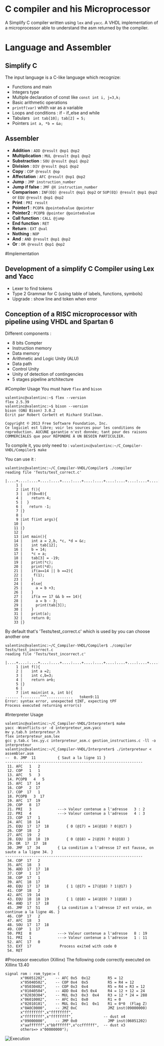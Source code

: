# C compiler and his Microprocessor 
A Simplify C compiler written using `lex` and `yacc`.
A VHDL implementation of a microprocessor able to understand the asm returned by the compiler.

# Language and Assembler
## Simplify C
The input language is a C-like language which recognize:
- Functions and main
- Integers type
- Multiple declaration of const like `const int i, j=3,k;`
- Basic arithmetic operations
- `printf(var)` whith var as a variable
- Loops and conditions : if - if_else and while
- Tabulars ` int tab[10]; tab[2] = 5;`
- Pointers `int a, *b = &a;`

## Assembler 
- **Addition** : `ADD @result @op1 @op2`
- **Multiplication** : `MUL @result @op1 @op2`
- **Substraction** : `SOU @result @op1 @op2`
- **Division** : `DIV @result @op1 @op2`
- **Copy** : `COP @result @op`
- **Affectation** : `AFC @result @op1 @op2`
- **Jump** : `JMP instruction_number`
- **Jump if false** : `JMF @X instruction_number`
- **Comparison** : `INF(EQ) @result @op1 @op2` or `SUP(EQ) @result @op1 @op2` or `EQU @result @op1 @op2`
- **Print** : `PRI result`
- **Pointer1** : `PCOPA @pointedvalue @pointer `
- **Pointer2** : `PCOPB @pointer @pointedvalue`
- **Call function** : `CALL @jump `
- **End function** : `RET`
- **Return** : `EXT @val`
- **Nothing** : `NOP`
- **And** : `AND @result @op1 @op2`
- **Or** : `OR @result @op1 @op2`

#Implementation
## Development of a simplify C Compiler using Lex and Yacc
- Lexer to find tokens
- Type 2 Grammar for C (using table of labels, functions, symbols)
- Upgrade : show line and token when error

## Conception of a RISC microprocessor with pipeline using VHDL and Spartan 6
Different components :
- 8 bits Compter
- Instruction memory
- Data memory
- Arithmetic and Logic Unity (ALU)
- Data path
- Control Unity
- Unity of detection of contingencies
- 5 stages pipeline artchitecture

#Compiler Usage 
You must have `flex` and `bison`
```
valentinc@valentinc:~$ flex --version
flex 2.5.39
valentinc@valentinc:~$ bison --version 
bison (GNU Bison) 3.0.2
Écrit par Robert Corbett et Richard Stallman.

Copyright © 2013 Free Software Foundation, Inc.
Ce logiciel est libre; voir les sources pour les conditions de
reproduction. AUCUNE garantie n'est donnée; tant pour des raisons
COMMERCIALES que pour RÉPONDRE À UN BESOIN PARTICULIER.
```
To compile it, you only need to :
``` valentinc@valentinc:~/C_Compiler-VHDL/Compiler$ make ```

You can use it :
```
valentinc@valentinc:~/C_Compiler-VHDL/Compiler$ ./compiler 
reading file 'Tests/test_correct.c'
       |....+....:....+....:....+....:....+....:....+....:....+....:....+....:
     1 |
     2 |int f(){
     3 |  if(0==0){
     4 |    return 4;
     5 |  }
     6 |   return -1;
     7 |}
     8 |
     9 |int f(int args){
    10 |
    11 |}
    12 |
    13 |int main(){
    14 |	int a = 2,b, *c, *d = &c;
    15 |	int tab[12];
    16 |	b = 14;
    17 |	*c = a;
    18 |	tab[3] = -19;
    19 |	print(*c);
    20 |	print(*d);
    21 |	if(a==14 || b ==2){
    22 |	 f(1); 
    23 |	}
    24 |	else{
    25 |	  a = b +3;
    26 |	}
    27 |	if(a == 17 && b == 14){
    28 |	  a = b - 3;
    29 |	  print(tab[3]);
    30 |	}
    31 |	print(a);
    32 |	return 0;
    33 |}
```
By default that's 'Tests/test_correct.c' which is used by you can choose another one 
```
valentinc@valentinc:~/C_Compiler-VHDL/Compiler$ ./compiler Tests/test_incorrect.c
reading file 'Tests/test_incorrect.c'
       |....+....:....+....:....+....:....+....:....+....:....+....:....+....:
     1 |int f(){
     2 |	int a =2;
     3 |	int c,b=3;
     4 |	return a+b;
     5 |}
     6 |
     7 |int main(int a, int b){
...... !........^^^............   token9:11
Error: syntax error, unexpected tINT, expecting tPF
Process executed returning error(s)
```

#Interpreter Usage 
```
valentinc@valentinc:~/C_Compiler-VHDL/Interpreter$ make
yacc -Wconflicts-sr -d interpreteur_asm.yacc
mv y.tab.h interpreteur.h
flex interpreteur_asm.lex
gcc y.tab.c lex.yy.c interpreteur_asm.c gestion_instructions.c -ll -o interpreteur
valentinc@valentinc:~/C_Compiler-VHDL/Interpreter$ ./interpreteur < assembler.asm 
--  0. JMP  11 			{ Saut a la ligne 11 }
---------------------------------------------------------------
 11. AFC   1   2 
 12. COP   1   1 
 13. AFC   5   3 
 14. PCOPB   4   5 
 15. AFC  17  14 
 16. COP   2  17 
 17. COP  17   1 
 18. PCOPB   3  17 
 19. AFC  17  19 
 20. COP   8  17 
 21. PRI   3 			---> Valeur contenue a l'adresse   3 : 2
 22. PRI   4 			---> Valeur contenue a l'adresse   4 : 3
 23. COP  17   1 
 24. AFC  18  14 
 25. EQU  17  17  18 		{ 0 (@17) = 14(@18) ? 0(@17) }
 26. COP  18   2 
 27. AFC  19   2 
 28. EQU  18  18  19 		{ 0 (@18) = 2(@19) ? 0(@18) }
 29. OR  17  17  18 
 30. JMF  17  34 		{ La condition a l'adresse 17 est fausse, on saute a la ligne 34. }
---------------------------------------------------------------
 34. COP  17   2 
 35. AFC  18   3 
 36. ADD  17  17  18 
 37. COP   1  17 
 38. COP  17   1 
 39. AFC  18  17 
 40. EQU  17  17  18 		{ 1 (@17) = 17(@18) ? 1(@17) }
 41. COP  18   2 
 42. AFC  19  14 
 43. EQU  18  18  19 		{ 1 (@18) = 14(@19) ? 1(@18) }
 44. AND  17  17  18 
 45. JMF  17  51 		{ La condition a l'adresse 17 est vraie, on continue a la ligne 46. } 
 46. COP  17   2 
 47. AFC  18   3 
 48. SOU  17  17  18 
 49. COP   1  17 
 50. PRI   8 			---> Valeur contenue a l'adresse   8 : 19
 51. PRI   1 			---> Valeur contenue a l'adresse   1 : 11
 52. AFC  17   0 
 53. EXT  17 			 Process exited with code 0
 54. RET
 ```

#Processor execution (Xillinx)
 The following code correctly executed on Xillinx 13.40
 ```
signal rom : rom_type:= (
        x"06051202",    -- AFC 0x5	0x12		R5 = 12
        x"05040502",    -- COP 0x4	0x5			R5 = R4 = 12
        x"05030402",    -- COP 0x3	0x4			R5 = R4 = R3 = 12
        x"01040504",    -- ADD 0x4	0x5 0x4 	R4 = 12 + 12 = 24 
        x"02030304",    -- MUL 0x3  0x3  0x4	R3 = 12 * 24 = 288
        x"06010002",    -- AFC 0x1  0x0			R1 = 0
        x"02010101",    -- MUL 0x1  0x1  0x1	R1 = 0*0  (Flag Z)
        x"0A0C0000",    -- JMZ 0xC				JMZ inst(09000000)
        x"ffffffff",x"ffffffff",
        x"ffffffff",x"ffffffff",              -- dust x4
        x"09000000",    -- JMP 0x0				JMP inst(06051202)
        x"aaffffff",x"bbffffff",x"ccffffff",  -- dust x3
        others=> x"00000000");
```
 ![Execution](http://s32.postimg.org/pzqpts7v8/Capture.jpg)

